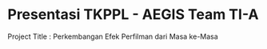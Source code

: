 # Presentasi TKPPL - AEGIS Team TI-A

Project Title : Perkembangan Efek Perfilman dari Masa ke-Masa

